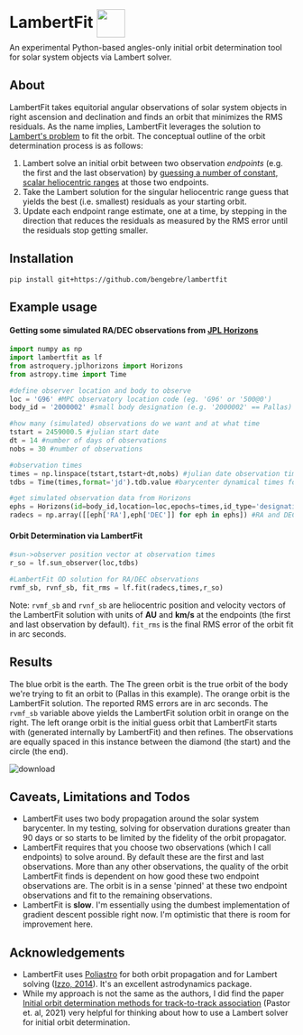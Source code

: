 
# LambertFit <img width="50" style="position:relative; top: 17px;" src="https://user-images.githubusercontent.com/882036/210149703-cc463438-7562-47c4-99d7-08aab9424648.gif">

An experimental Python-based angles-only initial orbit determination tool for solar system objects via Lambert solver.

## About

LambertFit takes equitorial angular observations of solar system objects in right ascension and declination and finds an orbit that minimizes the  RMS residuals.  As the name implies, LambertFit leverages the solution to [Lambert's problem](https://en.wikipedia.org/wiki/Lambert%27s_problem) to fit the orbit.  The conceptual outline of the orbit determination process is as follows:

1. Lambert solve an initial orbit between two observation *endpoints* (e.g. the first and the last observation) by [guessing a number of constant, scalar heliocentric ranges](https://www.benengebreth.org/dynamic-sky/geocentric-to-heliocentric/) at those two endpoints.
2. Take the Lambert solution for the singular heliocentric range guess that yields the best (i.e. smallest) residuals as your starting orbit.
3. Update each endpoint range estimate, one at a time, by stepping in the direction that reduces the residuals as measured by the RMS error until the  residuals stop getting smaller.

## Installation
```
pip install git+https://github.com/bengebre/lambertfit
```

## Example usage

#### Getting some simulated RA/DEC observations from [JPL Horizons](https://ssd.jpl.nasa.gov/horizons/app.html)
```python
import numpy as np
import lambertfit as lf
from astroquery.jplhorizons import Horizons
from astropy.time import Time

#define observer location and body to observe
loc = 'G96' #MPC observatory location code (eg. 'G96' or '500@0')
body_id = '2000002' #small body designation (e.g. '2000002' == Pallas)

#how many (simulated) observations do we want and at what time
tstart = 2459000.5 #julian start date
dt = 14 #number of days of observations
nobs = 30 #number of observations

#observation times
times = np.linspace(tstart,tstart+dt,nobs) #julian date observation times
tdbs = Time(times,format='jd').tdb.value #barycenter dynamical times for the observations

#get simulated observation data from Horizons
ephs = Horizons(id=body_id,location=loc,epochs=times,id_type='designation').ephemerides()
radecs = np.array([[eph['RA'],eph['DEC']] for eph in ephs]) #RA and DEC in degrees
```

#### Orbit Determination via LambertFit
```python
#sun->observer position vector at observation times
r_so = lf.sun_observer(loc,tdbs)

#LambertFit OD solution for RA/DEC observations 
rvmf_sb, rvnf_sb, fit_rms = lf.fit(radecs,times,r_so)
```

Note: ```rvmf_sb``` and ```rvnf_sb``` are heliocentric position and velocity vectors of the LambertFit solution with units of **AU** and **km/s** at the endpoints (the first and last observation by default).  ```fit_rms``` is the final RMS error of the orbit fit in arc seconds.

## Results
The blue orbit is the earth.  The The green orbit is the true orbit of the body we're trying to fit an orbit to (Pallas in this example).  The orange orbit is the LambertFit solution.  The reported RMS errors are in arc seconds.  The ```rvmf_sb``` variable above yields the LambertFit solution orbit in orange on the right.  The left orange orbit is the initial guess orbit that LambertFit starts with (generated internally by LambertFit) and then refines.  The observations are equally spaced in this instance between the diamond (the start) and the circle (the end).

![download](https://user-images.githubusercontent.com/882036/210093698-9225f7b0-753c-4d20-b5db-ebefd7308ad0.png)

## Caveats, Limitations and Todos

- LambertFit uses two body propagation around the solar system barycenter.  In my testing, solving for observation durations greater than 90 days or so starts to be limited by the fidelity of the orbit propagator.
- LambertFit requires that you choose two observations (which I call endpoints) to solve around.  By default these are the first and last observations.  More than any other observations, the quality of the orbit LambertFit finds is dependent on how good these two endpoint observations are.  The orbit is in a sense 'pinned' at these two endpoint observations and fit to the remaining observations.
- LambertFit is **slow**.  I'm essentially using the dumbest implementation of gradient descent possible right now.  I'm optimistic that there is room for improvement here.

## Acknowledgements
- LambertFit uses [Poliastro](https://github.com/poliastro/poliastro) for both orbit propagation and for Lambert solving ([Izzo, 2014](https://arxiv.org/abs/1403.2705)).  It's an excellent astrodynamics package.
- While my approach is not the same as the authors, I did find the paper [Initial orbit determination methods for track-to-track association](https://www.sciencedirect.com/science/article/pii/S0273117721005287#n0010) (Pastor et. al, 2021) very helpful for thinking about how to use a Lambert solver for initial orbit determination.
